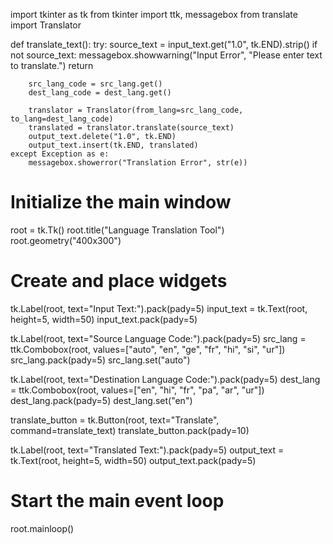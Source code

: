 import tkinter as tk
from tkinter import ttk, messagebox
from translate import Translator

def translate_text():
    try:
        source_text = input_text.get("1.0", tk.END).strip()
        if not source_text:
            messagebox.showwarning("Input Error", "Please enter text to translate.")
            return
        
        src_lang_code = src_lang.get()
        dest_lang_code = dest_lang.get()

        translator = Translator(from_lang=src_lang_code, to_lang=dest_lang_code)
        translated = translator.translate(source_text)
        output_text.delete("1.0", tk.END)
        output_text.insert(tk.END, translated)
    except Exception as e:
        messagebox.showerror("Translation Error", str(e))

# Initialize the main window
root = tk.Tk()
root.title("Language Translation Tool")
root.geometry("400x300")

# Create and place widgets
tk.Label(root, text="Input Text:").pack(pady=5)
input_text = tk.Text(root, height=5, width=50)
input_text.pack(pady=5)

tk.Label(root, text="Source Language Code:").pack(pady=5)
src_lang = ttk.Combobox(root, values=["auto", "en", "ge", "fr", "hi", "si", "ur"])
src_lang.pack(pady=5)
src_lang.set("auto")

tk.Label(root, text="Destination Language Code:").pack(pady=5)
dest_lang = ttk.Combobox(root, values=["en", "hi", "fr", "pa", "ar", "ur"])
dest_lang.pack(pady=5)
dest_lang.set("en")

translate_button = tk.Button(root, text="Translate", command=translate_text)
translate_button.pack(pady=10)

tk.Label(root, text="Translated Text:").pack(pady=5)
output_text = tk.Text(root, height=5, width=50)
output_text.pack(pady=5)

# Start the main event loop
root.mainloop()

